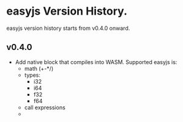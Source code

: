 # easyjs Version History.
easyjs version history starts from v0.4.0 onward.

## v0.4.0
- Add native block that compiles into WASM. Supported easyjs is:
    - math (+-*/)
    - types:
        - i32
        - i64
        - f32
        - f64
    - call expressions
    -